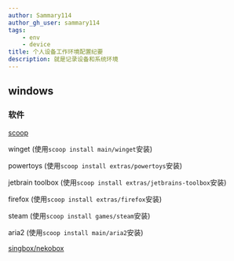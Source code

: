 ```yaml
---
author: Sammary114
author_gh_user: sammary114
tags:
    - env
    - device
title: 个人设备工作环境配置纪要
description: 就是记录设备和系统环境
---
```


## windows

### 软件

[scoop](https://scoop.sh)

winget (使用`scoop install main/winget`安装)

powertoys (使用`scoop install extras/powertoys`安装)

jetbrain toolbox (使用`scoop install extras/jetbrains-toolbox`安装)

firefox (使用`scoop install extras/firefox`安装)

steam (使用`scoop install games/steam`安装)

aria2 (使用`scoop install main/aria2`安装)

[singbox/nekobox](https://matsuridayo.github.io/)
